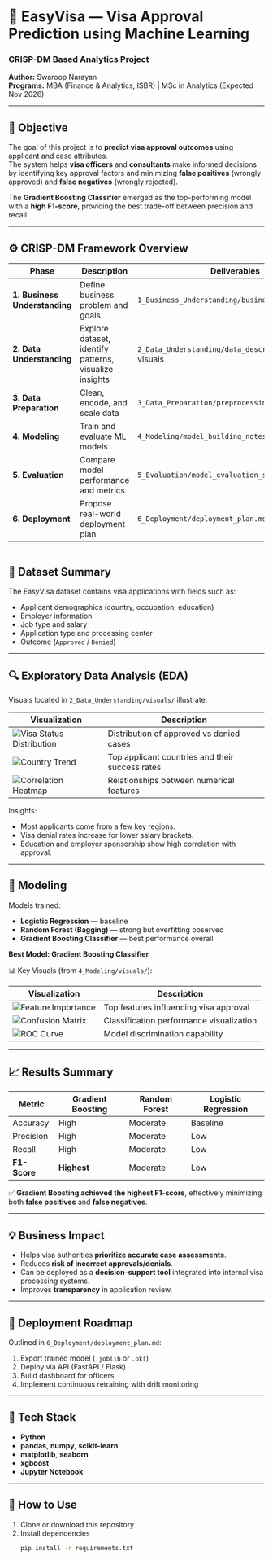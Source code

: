 # 🧠 EasyVisa — Visa Approval Prediction using Machine Learning
### CRISP-DM Based Analytics Project  
**Author:** Swaroop Narayan  
**Programs:** MBA (Finance & Analytics, ISBR) | MSc in Analytics (Expected Nov 2026)

---

## 🎯 Objective

The goal of this project is to **predict visa approval outcomes** using applicant and case attributes.  
The system helps **visa officers** and **consultants** make informed decisions by identifying key approval factors and minimizing **false positives** (wrongly approved) and **false negatives** (wrongly rejected).

The **Gradient Boosting Classifier** emerged as the top-performing model with a **high F1-score**, providing the best trade-off between precision and recall.

---

## ⚙️ CRISP-DM Framework Overview

| Phase | Description | Deliverables |
|--------|--------------|---------------|
| **1. Business Understanding** | Define business problem and goals | `1_Business_Understanding/business_objectives.md` |
| **2. Data Understanding** | Explore dataset, identify patterns, visualize insights | `2_Data_Understanding/data_description.md` and visuals |
| **3. Data Preparation** | Clean, encode, and scale data | `3_Data_Preparation/preprocessing_steps.md` |
| **4. Modeling** | Train and evaluate ML models | `4_Modeling/model_building_notes.md` |
| **5. Evaluation** | Compare model performance and metrics | `5_Evaluation/model_evaluation_summary.md` |
| **6. Deployment** | Propose real-world deployment plan | `6_Deployment/deployment_plan.md` |

---

## 🧩 Dataset Summary

The EasyVisa dataset contains visa applications with fields such as:

- Applicant demographics (country, occupation, education)
- Employer information
- Job type and salary
- Application type and processing center
- Outcome (`Approved` / `Denied`)

---

## 🔍 Exploratory Data Analysis (EDA)

Visuals located in `2_Data_Understanding/visuals/` illustrate:

| Visualization | Description |
|----------------|--------------|
| ![Visa Status Distribution](2_Data_Understanding/visuals/visa_status_distribution.png) | Distribution of approved vs denied cases |
| ![Country Trend](2_Data_Understanding/visuals/applicant_country_trend.png) | Top applicant countries and their success rates |
| ![Correlation Heatmap](2_Data_Understanding/visuals/correlation_heatmap.png) | Relationships between numerical features |

Insights:
- Most applicants come from a few key regions.
- Visa denial rates increase for lower salary brackets.
- Education and employer sponsorship show high correlation with approval.

---

## 🧮 Modeling

Models trained:
- **Logistic Regression** — baseline  
- **Random Forest (Bagging)** — strong but overfitting observed  
- **Gradient Boosting Classifier** — best performance overall  

**Best Model: Gradient Boosting Classifier**

📊 Key Visuals (from `4_Modeling/visuals/`):

| Visualization | Description |
|----------------|--------------|
| ![Feature Importance](4_Modeling/visuals/feature_importance.png) | Top features influencing visa approval |
| ![Confusion Matrix](4_Modeling/visuals/confusion_matrix.png) | Classification performance visualization |
| ![ROC Curve](4_Modeling/visuals/roc_curve.png) | Model discrimination capability |

---

## 📈 Results Summary

| Metric | Gradient Boosting | Random Forest | Logistic Regression |
|---------|-------------------|----------------|---------------------|
| Accuracy | High | Moderate | Baseline |
| Precision | High | Moderate | Low |
| Recall | High | Moderate | Low |
| **F1-Score** | **Highest** | Moderate | Low |

✅ **Gradient Boosting achieved the highest F1-score**, effectively minimizing both **false positives** and **false negatives**.

---

## 💡 Business Impact

- Helps visa authorities **prioritize accurate case assessments**.  
- Reduces **risk of incorrect approvals/denials**.  
- Can be deployed as a **decision-support tool** integrated into internal visa processing systems.  
- Improves **transparency** in application review.

---

## 🚀 Deployment Roadmap

Outlined in `6_Deployment/deployment_plan.md`:
1. Export trained model (`.joblib` or `.pkl`)
2. Deploy via API (FastAPI / Flask)
3. Build dashboard for officers
4. Implement continuous retraining with drift monitoring

---

## 🧠 Tech Stack

- **Python**
- **pandas**, **numpy**, **scikit-learn**
- **matplotlib**, **seaborn**
- **xgboost**
- **Jupyter Notebook**

---

## 🧾 How to Use

1. Clone or download this repository  
2. Install dependencies  
   ```bash
   pip install -r requirements.txt
